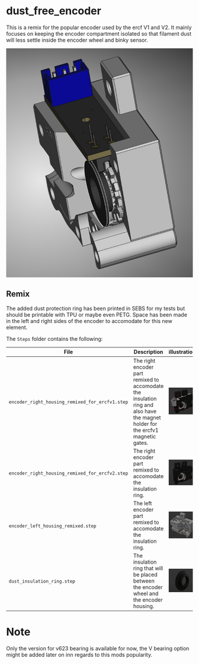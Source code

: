 # dust_free_encoder
This is a remix for the popular encoder used by the ercf V1 and V2. It mainly focuses on keeping the encoder compartment isolated so that filament dust will less settle inside the encoder wheel and binky sensor.

![Remix](./ressources/mod_explanation.png)

## Remix
The added dust protection ring has been printed in SEBS for my tests but should be printable with TPU or maybe even PETG.
Space has been made in the left and right sides of the encoder to accomodate for this new element.

The `Steps` folder contains the following:

| File | Description | illustration |
| --- | --- | --- |
| `encoder_right_housing_remixed_for_ercfv1.step` | The right encoder part remixed to accomodate the insulation ring and also have the magnet holder for the ercfv1 magnetic gates.  | ![encoder_right_housing_remixed_for_ercfv1](./ressources/encoder_right_housing_remixed_for_ercfv1.png) |
| `encoder_right_housing_remixed_for_ercfv2.step` | The right encoder part remixed to accomodate the insulation ring.  | ![encoder_right_housing_remixed_for_ercfv2](./ressources/encoder_right_housing_remixed_for_ercfv2.png) |
| `encoder_left_housing_remixed.step` | The left encoder part remixed to accomodate the insulation ring. | ![encoder_left_housing_remixed](./ressources/encoder_left_housing_remixed.png) |
| `dust_insulation_ring.step` | The insulation ring that will be placed between the encoder wheel and the encoder housing. | ![dust_insulation_ring](./ressources/dust_insulation_ring.png) |

# Note
Only the version for v623 bearing is available for now, the V bearing option might be added later on inn regards to this mods popularity.
